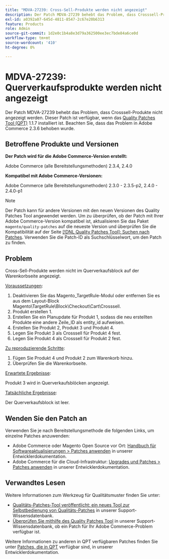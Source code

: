 ```yaml
---
title: "MDVA-27239: Cross-Sell-Produkte werden nicht angezeigt"
description: Der Patch MDVA-27239 behebt das Problem, dass Crosssell-Produkte nicht angezeigt werden. Dieser Patch ist verfügbar, wenn das [Quality Patches Tool (QPT)](/help/announcements/adobe-commerce-announcements/magento-quality-patches-released-new-tool-to-self-serve-quality-patches.md) 1.1.7 installiert ist. Beachten Sie, dass das Problem in Adobe Commerce 2.3.6 behoben wurde.
exl-id: a0392a07-645d-4811-8547-2c67e20b6313
feature: Products
role: Admin
source-git-commit: 1d2e0c1b4a8e3d79a362500ee3ec7bde84a6ce0d
workflow-type: tm+mt
source-wordcount: '410'
ht-degree: 0%

---
```


# MDVA-27239: Querverkaufsprodukte werden nicht angezeigt

Der Patch MDVA-27239 behebt das Problem, dass Crosssell-Produkte nicht angezeigt werden. Dieser Patch ist verfügbar, wenn das [Quality Patches Tool (QPT)](/help/announcements/adobe-commerce-announcements/magento-quality-patches-released-new-tool-to-self-serve-quality-patches.md) 1.1.7 installiert ist. Beachten Sie, dass das Problem in Adobe Commerce 2.3.6 behoben wurde.

## Betroffene Produkte und Versionen

**Der Patch wird für die Adobe Commerce-Version erstellt:**

Adobe Commerce (alle Bereitstellungsmethoden) 2.3.4, 2.4.0

**Kompatibel mit Adobe Commerce-Versionen:**

Adobe Commerce (alle Bereitstellungsmethoden) 2.3.0 - 2.3.5-p2, 2.4.0 - 2.4.0-p1

>[!NOTE]
>
>Der Patch kann für andere Versionen mit den neuen Versionen des Quality Patches Tool angewendet werden. Um zu überprüfen, ob der Patch mit Ihrer Adobe Commerce-Version kompatibel ist, aktualisieren Sie das Paket `magento/quality-patches` auf die neueste Version und überprüfen Sie die Kompatibilität auf der Seite [[!DNL Quality Patches Tool]: Suchen nach Patches](https://devdocs.magento.com/quality-patches/tool.html#patch-grid). Verwenden Sie die Patch-ID als Suchschlüsselwort, um den Patch zu finden.

## Problem

Cross-Sell-Produkte werden nicht im Querverkaufsblock auf der Warenkorbseite angezeigt.

<u>Voraussetzungen</u>:

1. Deaktivieren Sie das Magento_TargetRule-Modul oder entfernen Sie es aus dem Layout-Block Magento\TargetRule\Block\Checkout\Cart\Crosssell.
1. Produkt erstellen 1.
1. Erstellen Sie ein Planupdate für Produkt 1, sodass die neu erstellten Produkte eine andere Zeile_ID als entity_id aufweisen.
1. Erstellen Sie Produkt 2, Produkt 3 und Produkt 4.
1. Legen Sie Produkt 3 als Crosssell für Produkt 4 fest.
1. Legen Sie Produkt 4 als Crosssell für Produkt 2 fest.

<u>Zu reproduzierende Schritte</u>:

1. Fügen Sie Produkt 4 und Produkt 2 zum Warenkorb hinzu.
1. Überprüfen Sie die Warenkorbseite.

<u>Erwartete Ergebnisse</u>:

Produkt 3 wird in Querverkaufsblöcken angezeigt.

<u>Tatsächliche Ergebnisse</u>:

Der Querverkaufsblock ist leer.

## Wenden Sie den Patch an

Verwenden Sie je nach Bereitstellungsmethode die folgenden Links, um einzelne Patches anzuwenden:

* Adobe Commerce oder Magento Open Source vor Ort: [Handbuch für Softwareaktualisierungen > Patches anwenden](https://devdocs.magento.com/guides/v2.4/comp-mgr/patching/mqp.html) in unserer Entwicklerdokumentation.
* Adobe Commerce für die Cloud-Infrastruktur: [Upgrades und Patches > Patches anwenden](https://devdocs.magento.com/cloud/project/project-patch.html) in unserer Entwicklerdokumentation.

## Verwandtes Lesen

Weitere Informationen zum Werkzeug für Qualitätsmuster finden Sie unter:

* [Qualitäts-Patches-Tool veröffentlicht: ein neues Tool zur Selbstbedienung von Qualitäts-Patches](/help/announcements/adobe-commerce-announcements/magento-quality-patches-released-new-tool-to-self-serve-quality-patches.md) in unserer Support-Wissensdatenbank.
* [Überprüfen Sie mithilfe des Quality Patches Tool](/help/support-tools/patches-available-in-qpt-tool/check-patch-for-magento-issue-with-magento-quality-patches.md) in unserer Support-Wissensdatenbank, ob ein Patch für Ihr Adobe Commerce-Problem verfügbar ist.

Weitere Informationen zu anderen in QPT verfügbaren Patches finden Sie unter [Patches, die in QPT](https://devdocs.magento.com/quality-patches/tool.html#patch-grid) verfügbar sind, in unserer Entwicklerdokumentation.
